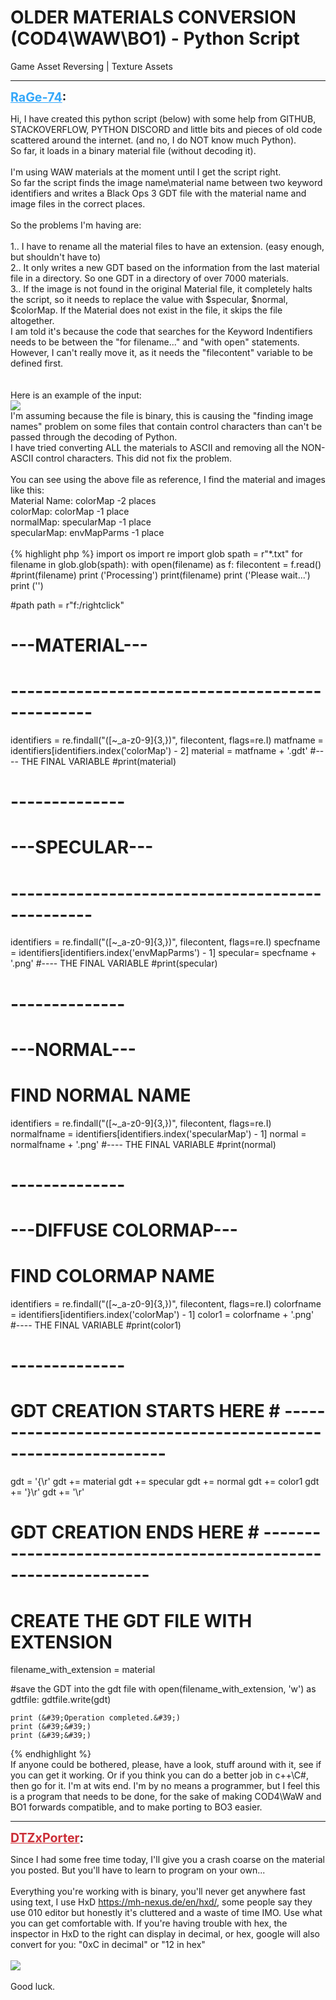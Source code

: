 # OLDER MATERIALS CONVERSION (COD4\WAW\BO1) - Python Script
Game Asset Reversing | Texture Assets

---
<strong style="font-size: 1.4em;"><span style="text-decoration: underline;text-decoration-color: #34a7f9;"><span style="color:#34a7f9;">RaGe-74</span></span>:</strong>

<p>Hi, I have created this python script (below) with some help from GITHUB, STACKOVERFLOW, PYTHON DISCORD and little bits and pieces of old code scattered around the internet. (and no, I do NOT know much Python).<br />So far, it loads in a binary material file (without decoding it).<br /><br />I&#39;m using WAW materials at the moment until I get the script right.<br />So far the script finds the image name\material name between two keyword identifiers and writes a Black Ops 3 GDT file with the material name and image files in the correct places.<br /><br />So the problems I&#39;m having are:<br /><br />1.. I have to rename all the material files to have an extension. (easy enough, but shouldn&#39;t have to)<br />2.. It only writes a new GDT based on the information from the last material file in a directory.  So one GDT in a directory of over 7000 materials.<br />3.. If the image is not found in the original Material file, it completely halts the script, so it needs to replace the value with $specular, $normal, $colorMap. If the Material does not exist in the file, it skips the file altogether.<br />I am told it&#39;s because the code that searches for the Keyword Indentifiers needs to be between the &quot;for filename...&quot; and &quot;with open&quot; statements. However, I can&#39;t really move it, as it needs the &quot;filecontent&quot; variable to be defined first.<br /><br /><br />Here is an example of the input:<br /><img style="max-width: 500px;" src="{{ '/wiki/threads/assets/a.574.png' | relative_url }}"><br />I&#39;m assuming because the file is binary, this is causing the &quot;finding image names&quot; problem on some files that contain control characters than can&#39;t be passed through the decoding of Python.<br />I have tried converting ALL the materials to ASCII and removing all the NON-ASCII control characters. This did not fix the problem.<br /><br />You can see using the above file as reference, I find the material and images like this:     <br />Material Name: colorMap -2 places<br />colorMap: colorMap -1 place<br />normalMap: specularMap -1 place<br />specularMap: envMapParms -1 place<br /><br />{% highlight php %}
import os
import re
import glob
spath = r"*.txt"
for filename in glob.glob(spath):
    with open(filename) as f:
        filecontent = f.read()
#print(filename)
print (&#39;Processing&#39;)
print(filename)
print (&#39;Please wait...&#39;)
print (&#39;&#39;)



#path
path = r"f:/rightclick"

# ---MATERIAL---
# ------------------------------------------------
identifiers = re.findall("([~_a-z0-9]{3,})", filecontent, flags=re.I)
matfname = identifiers[identifiers.index(&#39;colorMap&#39;) - 2]
material = matfname + &#39;.gdt&#39;
#---- THE FINAL VARIABLE
#print(material)
# --------------

# ---SPECULAR---
# ------------------------------------------------
identifiers = re.findall("([~_a-z0-9]{3,})", filecontent, flags=re.I)
specfname = identifiers[identifiers.index(&#39;envMapParms&#39;) - 1]
specular= specfname + &#39;.png&#39;
#---- THE FINAL VARIABLE
#print(specular)
# --------------

# ---NORMAL---
# FIND NORMAL NAME
identifiers = re.findall("([~_a-z0-9]{3,})", filecontent, flags=re.I)
normalfname = identifiers[identifiers.index(&#39;specularMap&#39;) - 1]
normal = normalfname + &#39;.png&#39;
#---- THE FINAL VARIABLE
#print(normal)
# --------------

# ---DIFFUSE COLORMAP---
# FIND COLORMAP NAME
identifiers = re.findall("([~_a-z0-9]{3,})", filecontent, flags=re.I)
colorfname = identifiers[identifiers.index(&#39;colorMap&#39;) - 1]
color1 = colorfname + &#39;.png&#39;
#---- THE FINAL VARIABLE
#print(color1)
# --------------


# GDT CREATION STARTS HERE # --------------------------------------------------------------

gdt = &#39;{\r&#39;
gdt += material
gdt += specular
gdt += normal
gdt += color1
gdt += &#39;}\r&#39;
gdt += &#39;\r&#39;
# GDT CREATION ENDS HERE # --------------------------------------------------------------

# CREATE THE GDT FILE WITH EXTENSION
filename_with_extension = material

#save the GDT into the gdt file
with open(filename_with_extension, &#39;w&#39;) as gdtfile:
    gdtfile.write(gdt)
   
    print (&#39;Operation completed.&#39;)
    print (&#39;&#39;)
    print (&#39;&#39;)

{% endhighlight %}
<br />If anyone could be bothered, please, have a look, stuff around with it, see if you can get it working. Or if you think you can do a better job in c++\C#, then go for it. I&#39;m at wits end. I&#39;m by no means a programmer, but I feel this is a program that needs to be done, for the sake of making COD4\WaW and BO1 forwards compatible, and to make porting to BO3 easier.</p>

---
<strong style="font-size: 1.4em;"><span style="text-decoration: underline;text-decoration-color: #CB2D36;"><span style="color:#CB2D36;">DTZxPorter</span></span>:</strong>

<p>Since I had some free time today, I&#39;ll give you a crash coarse on the material you posted. But you&#39;ll have to learn to program on your own...<br /><br />Everything you&#39;re working with is binary, you&#39;ll never get anywhere fast using text, I use HxD <a href="https://mh-nexus.de/en/hxd/">https://mh-nexus.de/en/hxd/</a>, some people say they use 010 editor but honestly it&#39;s cluttered and a waste of time IMO. Use what you can get comfortable with. If you&#39;re having trouble with hex, the inspector in HxD to the right can display in decimal, or hex, google will also convert for you: &quot;0xC in decimal&quot; or &quot;12 in hex&quot;<br /><br /><img style="max-width: 500px;" src="{{ '/wiki/threads/assets/a.575.png' | relative_url }}"><br /><br />Good luck.</p>
